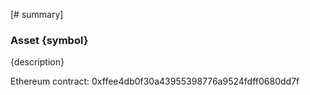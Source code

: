 [# summary]
### Asset {symbol}

{description}

Ethereum contract: 0xffee4db0f30a43955398776a9524fdff0680dd7f
